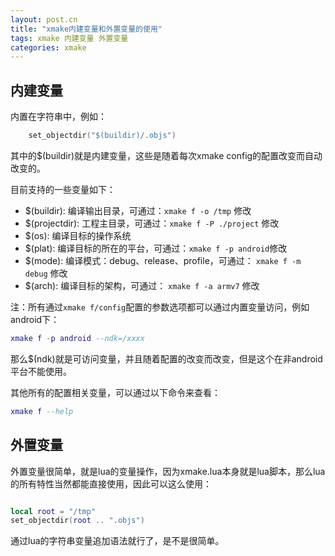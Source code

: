 ```yaml
---
layout: post.cn
title: "xmake内建变量和外置变量的使用"
tags: xmake 内建变量 外置变量
categories: xmake
---
```


## 内建变量

内置在字符串中，例如：

```lua
    set_objectdir("$(buildir)/.objs")
```

其中的$(buildir)就是内建变量，这些是随着每次xmake config的配置改变而自动改变的。

目前支持的一些变量如下：

* $(buildir): 编译输出目录，可通过：`xmake f -o /tmp` 修改
* $(projectdir): 工程主目录，可通过：`xmake f -P ./project` 修改
* $(os): 编译目标的操作系统
* $(plat): 编译目标的所在的平台，可通过：`xmake f -p android`修改
* $(mode): 编译模式：debug、release、profile，可通过： `xmake f -m debug` 修改
* $(arch): 编译目标的架构，可通过： `xmake f -a armv7` 修改





注：所有通过`xmake f/config`配置的参数选项都可以通过内置变量访问，例如android下：

```lua
xmake f -p android --ndk=/xxxx
```

那么$(ndk)就是可访问变量，并且随着配置的改变而改变，但是这个在非android平台不能使用。

其他所有的配置相关变量，可以通过以下命令来查看：

```lua
xmake f --help 
```

## 外置变量

外置变量很简单，就是lua的变量操作，因为xmake.lua本身就是lua脚本，那么lua的所有特性当然都能直接使用，因此可以这么使用：

```lua

local root = "/tmp"
set_objectdir(root .. ".objs")
```

通过lua的字符串变量追加语法就行了，是不是很简单。


